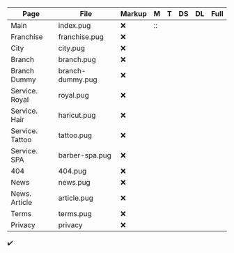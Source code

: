 

| Page            | File             | Markup | M | T | DS | DL | Full  |
|-----------------|------------------|--------|---|---|----|----|-------|
| Main            | index.pug        |   ❌  |::
| Franchise       | franchise.pug    |   ❌  |
| City            | city.pug         |   ❌  |
| Branch          | branch.pug       |   ❌  |
| Branch Dummy    | branch-dummy.pug |   ❌  |
| Service. Royal  | royal.pug        |   ❌  |
| Service. Hair   | haricut.pug      |   ❌  |
| Service. Tattoo | tattoo.pug       |   ❌  |
| Service. SPA    | barber-spa.pug   |   ❌  |
| 404             | 404.pug          |   ❌  |
| News            | news.pug         |   ❌  |
| News. Article   | article.pug      |   ❌  |
| Terms           | terms.pug        |   ❌  |
| Privacy         | privacy          |   ❌  |

✔️